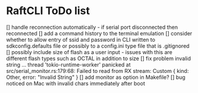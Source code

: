 # RaftCLI ToDo list

[] handle reconnection automatically - if serial port disconnected then reconnected
[] add a command history to the terminal emulation
[] consider whether to allow entry of ssid and password in CLI written to sdkconfig.defaults file or possibly to a config.ini type file that is .gitignored
[] possibly include size of flash as a user input - issues with this are different flash types such as OCTAL in addition to size
[] fix problem invalid string ... thread 'tokio-runtime-worker' panicked at src/serial_monitor.rs:179:68: Failed to read from RX stream: Custom { kind: Other, error: "Invalid String" }
[] add monitor as option in Makefile?
[] bug noticed on Mac with invalid chars immediately after boot
